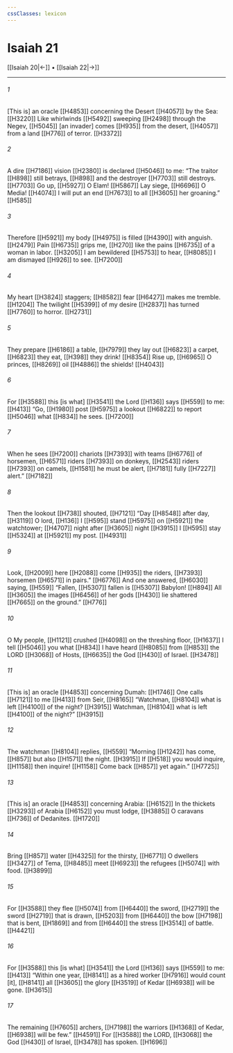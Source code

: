 ```yaml
---
cssClasses: lexicon
---
```


# Isaiah 21

[[Isaiah 20|←]] • [[Isaiah 22|→]]

---

###### 1
[This is] an oracle [[H4853]] concerning the Desert [[H4057]] by the Sea: [[H3220]] Like whirlwinds [[H5492]] sweeping [[H2498]] through the Negev, [[H5045]] [an invader] comes [[H935]] from the desert, [[H4057]] from a land [[H776]] of terror. [[H3372]]

###### 2
A dire [[H7186]] vision [[H2380]] is declared [[H5046]] to me:  “The traitor [[H898]] still betrays, [[H898]] and the destroyer [[H7703]] still destroys. [[H7703]] Go up, [[H5927]] O Elam! [[H5867]] Lay siege, [[H6696]] O Media! [[H4074]] I will put an end [[H7673]] to all [[H3605]] her groaning.” [[H585]]

###### 3
Therefore [[H5921]] my body [[H4975]] is filled [[H4390]] with anguish. [[H2479]] Pain [[H6735]] grips me, [[H270]] like the pains [[H6735]] of a woman in labor. [[H3205]] I am bewildered [[H5753]] to hear, [[H8085]] I am dismayed [[H926]] to see. [[H7200]]

###### 4
My heart [[H3824]] staggers; [[H8582]] fear [[H6427]] makes me tremble. [[H1204]] The twilight [[H5399]] of my desire [[H2837]] has turned [[H7760]] to horror. [[H2731]]

###### 5
They prepare [[H6186]] a table, [[H7979]] they lay out [[H6823]] a carpet, [[H6823]] they eat, [[H398]] they drink! [[H8354]] Rise up, [[H6965]] O princes, [[H8269]] oil [[H4886]] the shields! [[H4043]]

###### 6
For [[H3588]] this [is what] [[H3541]] the Lord [[H136]] says [[H559]] to me: [[H413]] “Go, [[H1980]] post [[H5975]] a lookout [[H6822]] to report [[H5046]] what [[H834]] he sees. [[H7200]]

###### 7
When he sees [[H7200]] chariots [[H7393]] with teams [[H6776]] of horsemen, [[H6571]] riders [[H7393]] on donkeys, [[H2543]] riders [[H7393]] on camels, [[H1581]] he must be alert, [[H7181]] fully [[H7227]] alert.” [[H7182]]

###### 8
Then the lookout [[H738]] shouted, [[H7121]] “Day [[H8548]] after day, [[H3119]] O lord, [[H136]] I [[H595]] stand [[H5975]] on [[H5921]] the watchtower; [[H4707]] night after [[H3605]] night [[H3915]] I [[H595]] stay [[H5324]] at [[H5921]] my post. [[H4931]]

###### 9
Look, [[H2009]] here [[H2088]] come [[H935]] the riders, [[H7393]] horsemen [[H6571]] in pairs.” [[H6776]] And one answered, [[H6030]] saying, [[H559]] “Fallen, [[H5307]] fallen is [[H5307]] Babylon! [[H894]] All [[H3605]] the images [[H6456]] of her gods [[H430]] lie shattered [[H7665]] on the ground.” [[H776]]

###### 10
O My people, [[H1121]] crushed [[H4098]] on the threshing floor, [[H1637]] I tell [[H5046]] you  what [[H834]] I have heard [[H8085]] from [[H853]] the LORD [[H3068]] of Hosts, [[H6635]] the God [[H430]] of Israel. [[H3478]]

###### 11
[This is] an oracle [[H4853]] concerning Dumah: [[H1746]] One calls [[H7121]] to me [[H413]] from Seir, [[H8165]] “Watchman, [[H8104]] what is left [[H4100]] of the night? [[H3915]] Watchman, [[H8104]] what is left [[H4100]] of the night?” [[H3915]]

###### 12
The watchman [[H8104]] replies, [[H559]] “Morning [[H1242]] has come, [[H857]] but also [[H1571]] the night. [[H3915]] If [[H518]] you would inquire, [[H1158]] then inquire! [[H1158]] Come back [[H857]] yet again.” [[H7725]]

###### 13
[This is] an oracle [[H4853]] concerning Arabia: [[H6152]] In the thickets [[H3293]] of Arabia [[H6152]] you must lodge, [[H3885]] O caravans [[H736]] of Dedanites. [[H1720]]

###### 14
Bring [[H857]] water [[H4325]] for the thirsty, [[H6771]] O dwellers [[H3427]] of Tema, [[H8485]] meet [[H6923]] the refugees [[H5074]] with food. [[H3899]]

###### 15
For [[H3588]] they flee [[H5074]] from [[H6440]] the sword, [[H2719]] the sword [[H2719]] that is drawn, [[H5203]] from [[H6440]] the bow [[H7198]] that is bent, [[H1869]] and from [[H6440]] the stress [[H3514]] of battle. [[H4421]]

###### 16
For [[H3588]] this [is what] [[H3541]] the Lord [[H136]] says [[H559]] to me: [[H413]] “Within one year, [[H8141]] as a hired worker [[H7916]] would count [it], [[H8141]] all [[H3605]] the glory [[H3519]] of Kedar [[H6938]] will be gone. [[H3615]]

###### 17
The remaining [[H7605]] archers, [[H7198]] the warriors [[H1368]] of Kedar, [[H6938]] will be few.” [[H4591]] For [[H3588]] the LORD, [[H3068]] the God [[H430]] of Israel, [[H3478]] has spoken. [[H1696]]

